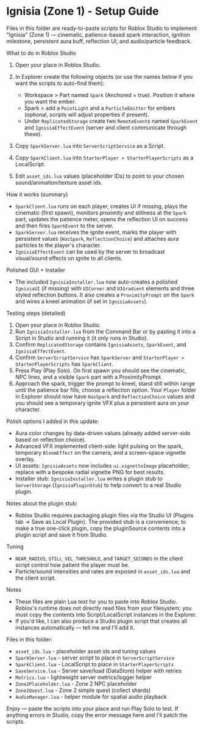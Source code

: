 Ignisia (Zone 1) - Setup Guide
=================================

Files in this folder are ready-to-paste scripts for Roblox Studio to implement "Ignisia" (Zone 1) — cinematic, patience-based spark interaction, ignition milestone, persistent aura buff, reflection UI, and audio/particle feedback.

What to do in Roblox Studio
1. Open your place in Roblox Studio.
2. In Explorer create the following objects (or use the names below if you want the scripts to auto-find them):
   - Workspace > Part named `Spark` (Anchored = true). Position it where you want the ember.
   - Spark > add a `PointLight` and a `ParticleEmitter` for embers (optional, scripts will adjust properties if present).
   - Under `ReplicatedStorage` create two `RemoteEvent`s named `SparkEvent` and `IgnisiaEffectEvent` (server and client communicate through these).

3. Copy `SparkServer.lua` into `ServerScriptService` as a Script.
4. Copy `SparkClient.lua` into `StarterPlayer > StarterPlayerScripts` as a LocalScript.
5. Edit `asset_ids.lua` values (placeholder IDs) to point to your chosen sound/animation/texture asset ids.

How it works (summary)
- `SparkClient.lua` runs on each player, creates UI if missing, plays the cinematic (first spawn), monitors proximity and stillness at the `Spark` part, updates the patience meter, opens the reflection UI on success and then fires `SparkEvent` to the server.
- `SparkServer.lua` receives the ignite event, marks the player with persistent values (`HasSpark`, `ReflectionChoice`) and attaches aura particles to the player's character.
- `IgnisiaEffectEvent` can be used by the server to broadcast visual/sound effects on ignite to all clients.

Polished GUI + Installer
- The included `IgnisiaInstaller.lua` now auto-creates a polished `IgnisiaUI` (if missing) with `UICorner` and `UIGradient` elements and three styled reflection buttons. It also creates a `ProximityPrompt` on the `Spark` and wires a kneel animation (if set in `IgnisiaAssets`).

Testing steps (detailed)
1. Open your place in Roblox Studio.
2. Run `IgnisiaInstaller.lua` from the Command Bar or by pasting it into a Script in Studio and running it (it only runs in Studio).
3. Confirm `ReplicatedStorage` contains `IgnisiaAssets`, `SparkEvent`, and `IgnisiaEffectEvent`.
4. Confirm `ServerScriptService` has `SparkServer` and `StarterPlayer > StarterPlayerScripts` has `SparkClient`.
5. Press Play (Play Solo). On first spawn you should see the cinematic, NPC lines, and a visible `Spark` part with a ProximityPrompt.
6. Approach the spark, trigger the prompt to kneel, stand still within range until the patience bar fills, choose a reflection option. Your `Player` folder in Explorer should now have `HasSpark` and `ReflectionChoice` values and you should see a temporary ignite VFX plus a persistent aura on your character.

Polish options I added in this update:
- Aura color changes by data-driven values (already added server-side based on reflection choice).
- Advanced VFX implemented client-side: light pulsing on the spark, temporary `BloomEffect` on the camera, and a screen-space vignette overlay.
- UI assets: `IgnisiaAssets` now includes `ui.vignetteImage` placeholder; replace with a bespoke radial vignette PNG for best results.
- Installer stub: `IgnisiaInstaller.lua` writes a plugin stub to `ServerStorage` (`IgnisiaPluginStub`) to help convert to a real Studio plugin.

Notes about the plugin stub:
- Roblox Studio requires packaging plugin files via the Studio UI (Plugins tab → Save as Local Plugin). The provided stub is a convenience; to make a true one-click plugin, copy the pluginSource contents into a plugin script and save it from Studio.

Tuning
- `NEAR_RADIUS`, `STILL_VEL_THRESHOLD`, and `TARGET_SECONDS` in the client script control how patient the player must be.
- Particle/sound intensities and rates are exposed in `asset_ids.lua` and the client script.

Notes
- These files are plain Lua text for you to paste into Roblox Studio. Roblox's runtime does not directly read files from your filesystem; you must copy the contents into Script/LocalScript instances in the Explorer.
- If you'd like, I can also produce a Studio plugin script that creates all instances automatically — tell me and I'll add it.

Files in this folder:
- `asset_ids.lua` - placeholder asset ids and tuning values
- `SparkServer.lua` - server script to place in `ServerScriptService`
- `SparkClient.lua` - LocalScript to place in `StarterPlayerScripts`
- `SaveService.lua` - Server save/load (DataStore) helper with retries
- `Metrics.lua` - lightweight server metrics/logger helper
- `Zone2Placeholder.lua` - Zone 2 NPC placeholder
- `Zone2Quest.lua` - Zone 2 simple quest (collect shards)
- `AudioManager.lua` - helper module for spatial audio playback

Enjoy — paste the scripts into your place and run Play Solo to test. If anything errors in Studio, copy the error message here and I'll patch the scripts.


